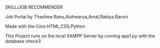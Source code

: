    SKILL/JOB RECOMMENDER

Job Portal by Thaslima Banu,Aishwarya,Amal,Rabiya Barvin

Made with the Core HTML,CSS,Python 

This Project runs on the local XAMPP Server by running app1.py with the database check3